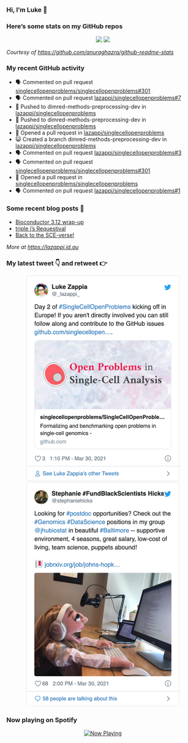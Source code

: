 
<!-- README.md is generated from README.Rmd. Please edit that file -->

### Hi, I’m Luke 👋

<!--
**lazappi/lazappi** is a ✨ _special_ ✨ repository because its `README.md` (this file) appears on your GitHub profile.

Here are some ideas to get you started:

- 🔭 I’m currently working on ...
- 🌱 I’m currently learning ...
- 👯 I’m looking to collaborate on ...
- 🤔 I’m looking for help with ...
- 💬 Ask me about ...
- 📫 How to reach me: ...
- 😄 Pronouns: ...
- ⚡ Fun fact: ...
-->

### Here’s some stats on my GitHub repos

<p align="center">

<img src="https://github-readme-stats.vercel.app/api?username=lazappi&count_private=true&show_icons=true&theme=buefy&hide_title=True">
<img src="https://github-readme-stats.vercel.app/api/top-langs/?username=lazappi&hide=html&theme=buefy&layout=compact">

</p>

*Courtesy of <https://github.com/anuraghazra/github-readme-stats>*

### My recent GitHub activity

  - 🗣 Commented on pull request
    [singlecellopenproblems/singlecellopenproblems\#301](https://github.com/singlecellopenproblems/singlecellopenproblems#301)
  - 🗣 Commented on pull request
    [lazappi/singlecellopenproblems\#7](https://github.com/lazappi/singlecellopenproblems#7)
  - 📨 Pushed to dimred-methods-preprocessing-dev in
    [lazappi/singlecellopenproblems](https://github.com/lazappi/singlecellopenproblems)
  - 📨 Pushed to dimred-methods-preprocessing-dev in
    [lazappi/singlecellopenproblems](https://github.com/lazappi/singlecellopenproblems)
  - 🤔 Opened a pull request in
    [lazappi/singlecellopenproblems](https://github.com/lazappi/singlecellopenproblems)
  - 😺 Created a branch dimred-methods-preprocessing-dev in
    [lazappi/singlecellopenproblems](https://github.com/lazappi/singlecellopenproblems)
  - 🗣 Commented on pull request
    [lazappi/singlecellopenproblems\#3](https://github.com/lazappi/singlecellopenproblems#3)
  - 🗣 Commented on pull request
    [singlecellopenproblems/singlecellopenproblems\#301](https://github.com/singlecellopenproblems/singlecellopenproblems#301)
  - 🤔 Opened a pull request in
    [singlecellopenproblems/singlecellopenproblems](https://github.com/singlecellopenproblems/singlecellopenproblems)
  - 🗣 Commented on pull request
    [lazappi/singlecellopenproblems\#1](https://github.com/lazappi/singlecellopenproblems#1)

### Some recent blog posts 📝

  - [Bioconductor 3.12
    wrap-up](https://lazappi.id.au/post/2020-10-30-bioconductor-3-12-wrap-up/)
  - [triple j’s
    Requestival](https://lazappi.id.au/post/2020-07-11-requestival/)
  - [Back to the
    SCE-verse\!](https://lazappi.id.au/post/2020-05-12-back-to-the-sce-verse/)

*More at <https://lazappi.id.au>*

### My latest tweet 👇 and retweet 👉


<p align="center">

<a href="https://twitter.com/_lazappi_/status/1376884636090007557">
<img src="https://github.com/lazappi/lazappi/raw/master/README_files/figure-gfm/tweets-1.png" width="400">
</a> <a href="https://twitter.com/_lazappi_/status/1376947437538054147">
<img src="https://github.com/lazappi/lazappi/raw/master/README_files/figure-gfm/tweets-2.png" width="400">
</a>

</p>

### Now playing on Spotify

<p align="center">

<a href="https://now-playing-profile.lazappi.vercel.app/now-playing?open">
<img src="https://now-playing-profile.lazappi.vercel.app/now-playing" width="256" height="64" alt="Now Playing">
</a>

</p>
